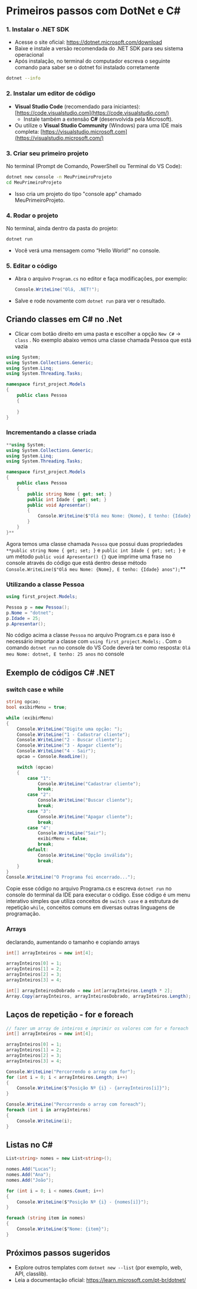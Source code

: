 # Primeiros passos com DotNet e C#

### 1. Instalar o .NET SDK

- Acesse o site oficial: https://dotnet.microsoft.com/download
- Baixe e instale a versão recomendada do .NET SDK para seu sistema operacional
- Após instalação, no terminal do computador escreva o seguinte comando para saber se o dotnet foi instalado corretamente

```bash
dotnet --info
```

### 2. Instalar um editor de código

- **Visual Studio Code** (recomendado para iniciantes): [https://code.visualstudio.com](https://code.visualstudio.com/)
    - Instale também a extensão **C#** (desenvolvida pela Microsoft).
- Ou utilize o **Visual Studio Community** (Windows) para uma IDE mais completa: [https://visualstudio.microsoft.com](https://visualstudio.microsoft.com/)

### 3. Criar seu primeiro projeto

No terminal (Prompt de Comando, PowerShell ou Terminal do VS Code):

```bash
dotnet new console -n MeuPrimeiroProjeto
cd MeuPrimeiroProjeto

```

- Isso cria um projeto do tipo "console app" chamado MeuPrimeiroProjeto.

### 4. Rodar o projeto

No terminal, ainda dentro da pasta do projeto:

```bash
dotnet run

```

- Você verá uma mensagem como “Hello World!” no console.

### 5. Editar o código

- Abra o arquivo `Program.cs` no editor e faça modificações, por exemplo:
    
    ```csharp
    Console.WriteLine("Olá, .NET!");
    
    ```
    
- Salve e rode novamente com `dotnet run` para ver o resultado.

## Criando classes em C# no .Net

- Clicar com botão direito em uma pasta e escolher a opção `New C#`  → `class` . No exemplo abaixo vemos uma classe chamada Pessoa que está vazia

```csharp
using System;
using System.Collections.Generic;
using System.Linq;
using System.Threading.Tasks;

namespace first_project.Models
{
    public class Pessoa
    {
        
    }
}
```

### Incrementando a classe criada

```csharp
**using System;
using System.Collections.Generic;
using System.Linq;
using System.Threading.Tasks;

namespace first_project.Models
{
    public class Pessoa
    {
        public string Nome { get; set; }
        public int Idade { get; set; }
        public void Apresentar()
        {
            Console.WriteLine($"Olá meu Nome: {Nome}, E tenho: {Idade} anos");
        }
    }
}**
```

Agora temos uma classe chamada `Pessoa` que possui duas propriedades  `**public string Nome { get; set; }`  e `public int Idade { get; set; }` e um método `public void Apresentar() {}`  que imprime uma frase no console através do código que está  dentro desse método `Console.WriteLine($"Olá meu Nome: {Nome}, E tenho: {Idade} anos");`**

### Utilizando a classe Pessoa

```csharp
using first_project.Models;

Pessoa p = new Pessoa();
p.Nome = "dotnet";
p.Idade = 25;
p.Apresentar();

```

No código acima a classe `Pessoa`  no arquivo Program.cs e para isso é necessário importar a classe com `using first_project.Models;` . Com o comando `dotnet run`  no console do VS Code deverá ter como resposta: `Olá meu Nome: dotnet, E tenho: 25 anos`  no console

## Exemplo de códigos C#  .NET

### switch case e while

```csharp
string opcao;
bool exibirMenu = true;

while (exibirMenu)
{
    Console.WriteLine("Digite uma opção: ");
    Console.WriteLine("1 - Cadastrar cliente");
    Console.WriteLine("2 - Buscar cliente");
    Console.WriteLine("3 - Apagar cliente");
    Console.WriteLine("4 - Sair");
    opcao = Console.ReadLine();

    switch (opcao)
    {
        case "1":
            Console.WriteLine("Cadastrar cliente");
            break;
        case "2":
            Console.WriteLine("Buscar cliente");
            break;
        case "3":
            Console.WriteLine("Apagar cliente");
            break;
        case "4":
            Console.WriteLine("Sair");
            exibirMenu = false;
            break;
        default:
            Console.WriteLine("Opção inválida");
            break;
    }
}
Console.WriteLine("O Programa foi encerrado...");
```

Copie esse código no arquivo Programa.cs e escreva `dotnet run` no console do terminal da IDE para executar o código. Esse código é um menu interativo simples que utiliza conceitos de `switch case` e a estrutura de repetição `while`, conceitos comuns em diversas outras linguagens de programação.

### Arrays

declarando, aumentando o tamanho e copiando arrays

```csharp
int[] arrayInteiros = new int[4];

arrayInteiros[0] = 1;
arrayInteiros[1] = 2;
arrayInteiros[2] = 3;
arrayInteiros[3] = 4;

int[] arrayInteirosDobrado = new int[arrayInteiros.Length * 2];
Array.Copy(arrayInteiros, arrayInteirosDobrado, arrayInteiros.Length);
```

## Laços de repetição - for e foreach

```csharp
// fazer um array de inteiros e imprimir os valores com for e foreach
int[] arrayInteiros = new int[4];

arrayInteiros[0] = 1;
arrayInteiros[1] = 2;
arrayInteiros[2] = 3;
arrayInteiros[3] = 4;

Console.WriteLine("Percorrendo o array com for");
for (int i = 0; i < arrayInteiros.Length; i++)
{
    Console.WriteLine($"Posição Nº {i} - {arrayInteiros[i]}");
}

Console.WriteLine("Percorrendo o array com foreach");
foreach (int i in arrayInteiros)
{
    Console.WriteLine(i);
}
```

## Listas no C#

```csharp
List<string> nomes = new List<string>();

nomes.Add("Lucas");
nomes.Add("Ana");
nomes.Add("João");

for (int i = 0; i < nomes.Count; i++)
{
    Console.WriteLine($"Posição Nº {i} - {nomes[i]}");
}

foreach (string item in nomes)
{
    Console.WriteLine($"Nome: {item}");
}
```

## Próximos passos sugeridos

- Explore outros templates com `dotnet new --list` (por exemplo, web, API, classlib).
- Leia a documentação oficial: https://learn.microsoft.com/pt-br/dotnet/
